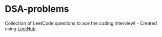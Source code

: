 # DSA-problems
Collection of LeetCode questions to ace the coding interview! - Created using [LeetHub](https://github.com/QasimWani/LeetHub)
